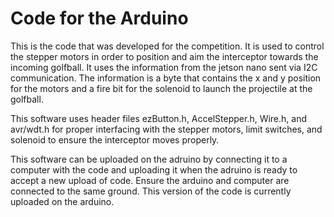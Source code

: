 # Code for the Arduino

This is the code that was developed for the competition. It is used to control the stepper motors in order to position and aim the interceptor towards the incoming 
golfball. It uses the information from the jetson nano sent via I2C communication. The information is a byte that contains the x and y position for the motors and a 
fire bit for the solenoid to launch the projectile at the golfball.

This software uses header files ezButton.h, AccelStepper.h, Wire.h, and avr/wdt.h for proper interfacing with the stepper motors, limit switches, and solenoid to 
ensure the interceptor moves properly.

This software can be uploaded on the adruino by connecting it to a computer with the code and uploading it when the adruino is ready to accept a new upload of code. 
Ensure the arduino and computer are connected to the same ground. This version of the code is currently uploaded on the arduino.
